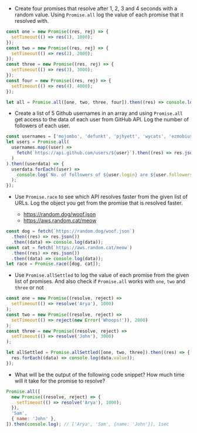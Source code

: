 - Create four promises that resolve after 1, 2, 3 and 4 seconds with a random value. Using `Promise.all` log the value of each promise that it resolved with.

```js
const one = new Promise((res, rej) => {
  setTimeout(() => res(1), 1000);
});
const two = new Promise((res, rej) => {
  setTimeout(() => res(2), 2000);
});
const three = new Promise((res, rej) => {
  setTimeout(() => res(3), 3000);
});
const four = new Promise((res, rej) => {
  setTimeout(() => res(4), 4000);
});

let all = Promise.all([one, two, three, four]).then((res) => console.log(res));
```

- Create a list of 5 Github usernames in an array and using `Promise.all` get access to the data of each user from GitHub API. Log the number of followers of each user.

```js
const usernames = ['mojombo', 'defunkt', 'pjhyett', 'wycats', 'ezmobius'];
let users = Promise.all(
  usernames.map((user) =>
    fetch(`https://api.github.com/users/${user}`).then((res) => res.json())
  )
).then((userdata) => {
  userdata.forEach((user) =>
    console.log(`No. of followers of ${user.login} are ${user.followers}`)
  );
});
```

- Use `Promise.race` to see which API resolves faster from the given list of URLs. Log the object you get from the promise that is resolved faster.

  - https://random.dog/woof.json
  - https://aws.random.cat/meow

```js
const dog = fetch(`https://random.dog/woof.json`)
  .then((res) => res.json())
  .then((data) => console.log(data));
const cat = fetch(`https://aws.random.cat/meow`)
  .then((res) => res.json())
  .then((data) => console.log(data));
let race = Promise.race([dog, cat]);
```

- Use `Promise.allSettled` to log the value of each promise from the given list of promises. And also check if `Promise.all` works with `one`, `two` and `three` or not

```js
const one = new Promise((resolve, reject) =>
  setTimeout(() => resolve('Arya'), 1000)
);
const two = new Promise((resolve, reject) =>
  setTimeout(() => reject(new Error('Whoops!')), 2000)
);
const three = new Promise((resolve, reject) =>
  setTimeout(() => resolve('John'), 3000)
);

let allSettled = Promise.allSettled([one, two, three]).then((res) => {
  res.forEach((data) => console.log(data.value));
});
```

- What will be the output of the following code snippet? How much time will it take for the promise to resolve?

```js
Promise.all([
  new Promise((resolve, reject) => {
    setTimeout(() => resolve('Arya'), 1000);
  }),
  'Sam',
  { name: 'John' },
]).then(console.log); // ['Arya', 'Sam', {name: 'John'}], 1sec
```

